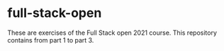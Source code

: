 # full-stack-open
These are exercises of the Full Stack open 2021 course.
This repository contains from part 1 to part 3.
